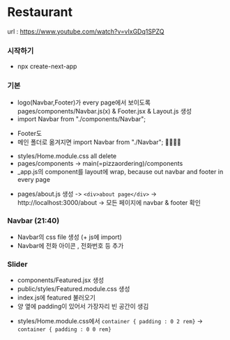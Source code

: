 # Restaurant

url : https://www.youtube.com/watch?v=vIxGDq1SPZQ

### 시작하기
- npx create-next-app

### 기본
* logo(Navbar,Footer)가 every page에서 보이도록 pages/components/Navbar.js(x) & Footer.jsx & Layout.js 생성
* import Navbar from "./components/Navbar"; 
+ Footer도
+ 메인 폴더로 옮겨지면 import Navbar from "./Navbar"; 🚬🚬🚬🚬
* styles/Home.module.css all delete
* pages/components -> main(=pizzaordering)/components 
* _app.js의 component를 layout에 wrap, because out navbar and footer in every page
+ pages/about.js 생성 -> ``` <div>about page</div> ``` -> http://localhost:3000/about -> 모든 페이지에 navbar & footer 확인

### Navbar (21:40)
* Navbar의 css file 생성 (+ js에 import)
* Navbar에 전화 아이콘 , 전화번호 등 추가

### Slider
* components/Featured.jsx 생성
* public/styles/Featured.module.css 생성
* index.js에 featured 불러오기
* 양 옆에 padding이 있어서 가장자리 빈 공간이 생김
+ styles/Home.module.css에서 ```container { padding : 0 2 rem}``` -> ```container { padding : 0 0 rem}``` 
